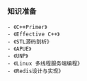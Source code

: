 
### 知识准备

	- 《C++Primer》
	- 《Effective C++》
	- 《STL源码剖析》
	- 《APUE》
	- 《UNP》
	- 《Linux 多线程服务端编程》
	- 《Redis设计与实现》

